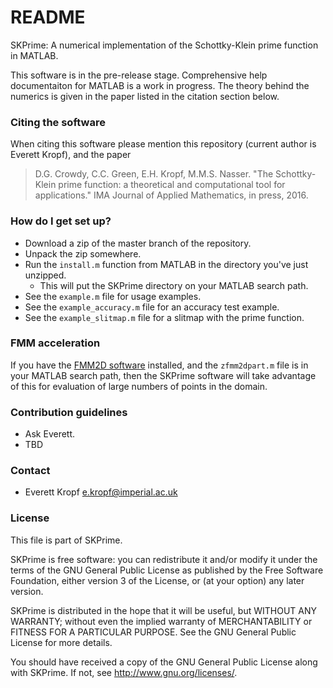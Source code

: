 # README #

SKPrime: A numerical implementation of the Schottky-Klein prime function in MATLAB.

This software is in the pre-release stage. Comprehensive help documentaiton for MATLAB is a work in progress. The theory behind the numerics is given in the paper listed in the citation section below.

### Citing the software ###

When citing this software please mention this repository (current author is Everett Kropf), and the paper

> D.G. Crowdy, C.C. Green, E.H. Kropf, M.M.S. Nasser. "The Schottky-Klein prime function: a theoretical and computational tool for applications." IMA Journal of Applied Mathematics, in press, 2016.

### How do I get set up? ###

* Download a zip of the master branch of the repository.
* Unpack the zip somewhere.
* Run the `install.m` function from MATLAB in the directory you've just unzipped.
    * This will put the SKPrime directory on your MATLAB search path.
* See the `example.m` file for usage examples.
* See the `example_accuracy.m` file for an accuracy test example.
* See the `example_slitmap.m` file for a slitmap with the prime function.

### FMM acceleration ###

If you have the [FMM2D software](http://www.cims.nyu.edu/cmcl/fmm2dlib/fmm2dlib.html) installed, and the `zfmm2dpart.m` file is in your MATLAB search path, then the SKPrime software will take advantage of this for evaluation of large numbers of points in the domain.

### Contribution guidelines ###

* Ask Everett.
* TBD

### Contact ###

* Everett Kropf <e.kropf@imperial.ac.uk>

### License ###

This file is part of SKPrime.

SKPrime is free software: you can redistribute it and/or modify
it under the terms of the GNU General Public License as published by
the Free Software Foundation, either version 3 of the License, or
(at your option) any later version.

SKPrime is distributed in the hope that it will be useful,
but WITHOUT ANY WARRANTY; without even the implied warranty of
MERCHANTABILITY or FITNESS FOR A PARTICULAR PURPOSE.  See the
GNU General Public License for more details.

You should have received a copy of the GNU General Public License
along with SKPrime.  If not, see <http://www.gnu.org/licenses/>.
